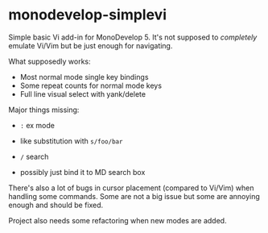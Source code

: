 # monodevelop-simplevi
Simple basic Vi add-in for MonoDevelop 5. It's not supposed to *completely* emulate Vi/Vim but be just enough for navigating.

What supposedly works:

 * Most normal mode single key bindings
 * Some repeat counts for normal mode keys
 * Full line visual select with yank/delete
 
Major things missing:

 * `:` ex mode
  - like substitution with `s/foo/bar`
 * `/` search
  - possibly just bind it to MD search box
  
There's also a lot of bugs in cursor placement (compared to Vi/Vim) when handling some commands. Some are not a big issue but some are annoying enough and should be fixed.

Project also needs some refactoring when new modes are added.
 
